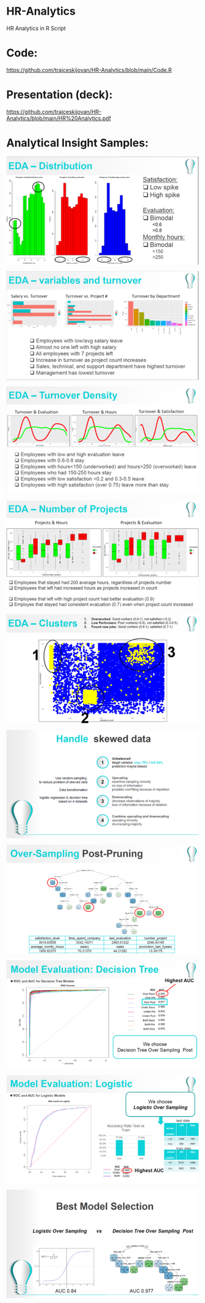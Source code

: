 # HR-Analytics
HR Analytics in R Script

# Code:
https://github.com/trajceskijovan/HR-Analytics/blob/main/Code.R

# Presentation (deck):
https://github.com/trajceskijovan/HR-Analytics/blob/main/HR%20Analytics.pdf

# Analytical Insight Samples:
![](samples/1.PNG)

![](samples/2.PNG)

![](samples/3.PNG)

![](samples/4.PNG)

![](samples/5.PNG)

![](samples/6.PNG)

![](samples/7.PNG)

![](samples/8.PNG)

![](samples/9.PNG)

![](samples/10.PNG)

